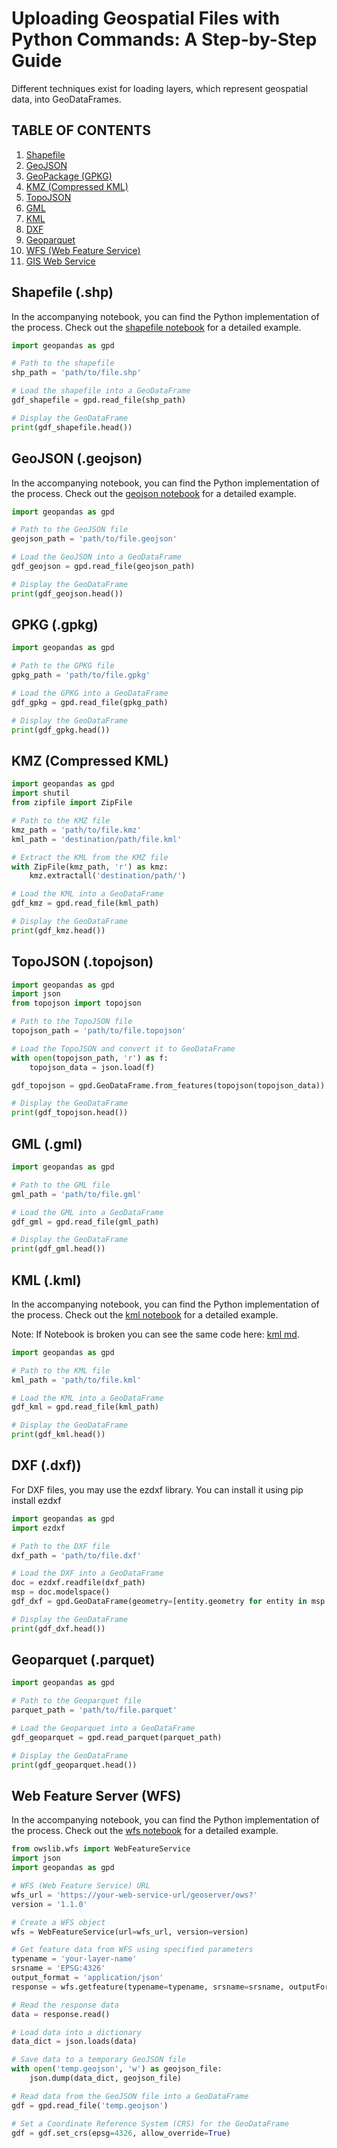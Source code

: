 # Uploading Geospatial Files with Python Commands: A Step-by-Step Guide
Different techniques exist for loading layers, which represent geospatial data, into GeoDataFrames.

## TABLE OF CONTENTS
1. [Shapefile](#shapefile)
2. [GeoJSON](#geojson)
3. [GeoPackage (GPKG)](#gpkg)
4. [KMZ (Compressed KML)](#kmz)
5. [TopoJSON](#topojson)
6. [GML](#gml)
7. [KML](#kml)
8. [DXF](#dxf)
9. [Geoparquet](#parquet)
10. [WFS (Web Feature Service)](#wfs)
11. [GIS Web Service](#gws)


## Shapefile (.shp) <a name="shapefile"></a>

In the accompanying notebook, you can find the Python implementation of the process. Check out the <a href="https://github.com/oechenique/boundaries/blob/main/Notebook/shapefile.ipynb" target="_blank">shapefile notebook</a> for a detailed example.

```python
import geopandas as gpd

# Path to the shapefile
shp_path = 'path/to/file.shp'

# Load the shapefile into a GeoDataFrame
gdf_shapefile = gpd.read_file(shp_path)

# Display the GeoDataFrame
print(gdf_shapefile.head())
```
## GeoJSON (.geojson) <a name="geojson"></a>

In the accompanying notebook, you can find the Python implementation of the process. Check out the <a href="https://github.com/oechenique/boundaries/blob/main/Notebook/geojson.ipynb" target="_blank">geojson notebook</a> for a detailed example.

```python
import geopandas as gpd

# Path to the GeoJSON file
geojson_path = 'path/to/file.geojson'

# Load the GeoJSON into a GeoDataFrame
gdf_geojson = gpd.read_file(geojson_path)

# Display the GeoDataFrame
print(gdf_geojson.head())
```

## GPKG (.gpkg) <a name="gpkg"></a>

```python
import geopandas as gpd

# Path to the GPKG file
gpkg_path = 'path/to/file.gpkg'

# Load the GPKG into a GeoDataFrame
gdf_gpkg = gpd.read_file(gpkg_path)

# Display the GeoDataFrame
print(gdf_gpkg.head())
```

## KMZ (Compressed KML) <a name="kmz"></a>

```python
import geopandas as gpd
import shutil
from zipfile import ZipFile

# Path to the KMZ file
kmz_path = 'path/to/file.kmz'
kml_path = 'destination/path/file.kml'

# Extract the KML from the KMZ file
with ZipFile(kmz_path, 'r') as kmz:
    kmz.extractall('destination/path/')

# Load the KML into a GeoDataFrame
gdf_kmz = gpd.read_file(kml_path)

# Display the GeoDataFrame
print(gdf_kmz.head())
```

## TopoJSON (.topojson) <a name="topojson"></a>

```python
import geopandas as gpd
import json
from topojson import topojson

# Path to the TopoJSON file
topojson_path = 'path/to/file.topojson'

# Load the TopoJSON and convert it to GeoDataFrame
with open(topojson_path, 'r') as f:
    topojson_data = json.load(f)

gdf_topojson = gpd.GeoDataFrame.from_features(topojson(topojson_data))

# Display the GeoDataFrame
print(gdf_topojson.head())
```

## GML (.gml) <a name="gml"></a>

```python
import geopandas as gpd

# Path to the GML file
gml_path = 'path/to/file.gml'

# Load the GML into a GeoDataFrame
gdf_gml = gpd.read_file(gml_path)

# Display the GeoDataFrame
print(gdf_gml.head())
```

## KML (.kml) <a name="kml"></a>

In the accompanying notebook, you can find the Python implementation of the process. Check out the <a href="https://github.com/oechenique/boundaries/blob/main/Notebook/kml.ipynb" target="_blank">kml notebook</a> for a detailed example. 

Note: If Notebook is broken you can see the same code here: <a href="https://github.com/oechenique/boundaries/blob/main/Notebook/data/jp_kml/kml.md" target="_blank">kml md</a>.

```python
import geopandas as gpd

# Path to the KML file
kml_path = 'path/to/file.kml'

# Load the KML into a GeoDataFrame
gdf_kml = gpd.read_file(kml_path)

# Display the GeoDataFrame
print(gdf_kml.head())
```

## DXF (.dxf)) <a name="dxf"></a>
For DXF files, you may use the ezdxf library. You can install it using pip install ezdxf
```python
import geopandas as gpd
import ezdxf

# Path to the DXF file
dxf_path = 'path/to/file.dxf'

# Load the DXF into a GeoDataFrame
doc = ezdxf.readfile(dxf_path)
msp = doc.modelspace()
gdf_dxf = gpd.GeoDataFrame(geometry=[entity.geometry for entity in msp.query('LINE')])

# Display the GeoDataFrame
print(gdf_dxf.head())
```

## Geoparquet (.parquet) <a name="parquet"></a>

```python
import geopandas as gpd

# Path to the Geoparquet file
parquet_path = 'path/to/file.parquet'

# Load the Geoparquet into a GeoDataFrame
gdf_geoparquet = gpd.read_parquet(parquet_path)

# Display the GeoDataFrame
print(gdf_geoparquet.head())
```

## Web Feature Server (WFS) <a name="wfs"></a>

In the accompanying notebook, you can find the Python implementation of the process. Check out the <a href="https://github.com/oechenique/boundaries/blob/main/Notebook/wms.ipynb" target="_blank">wfs notebook</a> for a detailed example.

```python
from owslib.wfs import WebFeatureService
import json
import geopandas as gpd

# WFS (Web Feature Service) URL
wfs_url = 'https://your-web-service-url/geoserver/ows?'
version = '1.1.0'

# Create a WFS object
wfs = WebFeatureService(url=wfs_url, version=version)

# Get feature data from WFS using specified parameters
typename = 'your-layer-name'
srsname = 'EPSG:4326'
output_format = 'application/json'
response = wfs.getfeature(typename=typename, srsname=srsname, outputFormat=output_format)

# Read the response data
data = response.read()

# Load data into a dictionary
data_dict = json.loads(data)

# Save data to a temporary GeoJSON file
with open('temp.geojson', 'w') as geojson_file:
    json.dump(data_dict, geojson_file)

# Read data from the GeoJSON file into a GeoDataFrame
gdf = gpd.read_file('temp.geojson')

# Set a Coordinate Reference System (CRS) for the GeoDataFrame
gdf = gdf.set_crs(epsg=4326, allow_override=True)
```
